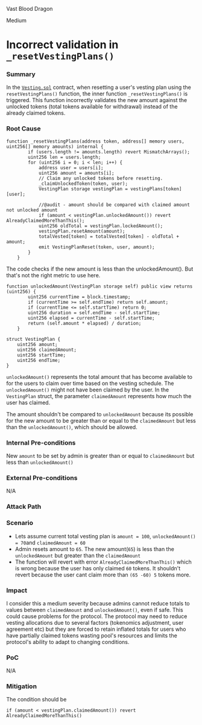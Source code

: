 Vast Blood Dragon

Medium

# Incorrect validation in `_resetVestingPlans()`

### Summary

In the [`Vesting.sol`](https://github.com/sherlock-audit/2025-03-symm-io-stacking/blob/main/token/contracts/vesting/Vesting.sol#L222-L237) contract, when resetting a user's vesting plan using the `resetVestingPlans()` function, the inner function `_resetVestingPlans()` is triggered. This function incorrectly validates the new amount against the unlocked tokens (total tokens available for withdrawal) instead of the already claimed tokens.

### Root Cause

```solidity
function _resetVestingPlans(address token, address[] memory users, uint256[] memory amounts) internal {
		if (users.length != amounts.length) revert MismatchArrays();
		uint256 len = users.length;
		for (uint256 i = 0; i < len; i++) {
			address user = users[i];
			uint256 amount = amounts[i];
			// Claim any unlocked tokens before resetting.
			_claimUnlockedToken(token, user);
			VestingPlan storage vestingPlan = vestingPlans[token][user];

			//@audit - amount should be compared with claimed amount not unlocked amount
			if (amount < vestingPlan.unlockedAmount()) revert AlreadyClaimedMoreThanThis();
			uint256 oldTotal = vestingPlan.lockedAmount();
			vestingPlan.resetAmount(amount);
			totalVested[token] = totalVested[token] - oldTotal + amount;
			emit VestingPlanReset(token, user, amount);
		}
	}
```

The code checks if the new amount is less than the unlockedAmount(). But that's not the right metric to use here.

```solidity
function unlockedAmount(VestingPlan storage self) public view returns (uint256) {
		uint256 currentTime = block.timestamp;
		if (currentTime >= self.endTime) return self.amount;
		if (currentTime <= self.startTime) return 0;
		uint256 duration = self.endTime - self.startTime;
		uint256 elapsed = currentTime - self.startTime;
		return (self.amount * elapsed) / duration;
	}
```

```solidity
struct VestingPlan {
	uint256 amount;
	uint256 claimedAmount;
	uint256 startTime;
	uint256 endTime;
}
```

`unlockedAmount()` represents the total amount that has become available to for the users to claim over time based on the vesting schedule. The `unlockedAmount()` might not have been claimed by the user. In the `VestingPlan` struct, the parameter `claimedAmount` represents how much the user has claimed.

The amount shouldn't be compared to `unlockedAmount` because its possible for the new amount to be greater than or equal to the `claimedAmount` but less than the `unlockedAmount()`, which should be allowed.

### Internal Pre-conditions

New `amount` to be set by admin is greater than or equal to `claimedAmount` but less than `unlockedAmount()`



### External Pre-conditions

N/A

### Attack Path

### Scenario
 
- Lets assume current total vesting plan is `amount = 100`, `unlockedAmount() = 70`and `claimedAmount = 60`
- Admin resets amount to `65`. The new amount(`65`) is less than the `unlockedAmount` but greater than the `claimedAmount`
- The function will revert with error `AlreadyClaimedMoreThanThis()` which is wrong because the user has only claimed `60` tokens. It shouldn't revert because the user cant claim more than `(65 -60) 5` tokens more.

### Impact

I consider this a medium severity because admins cannot reduce totals to values between `claimedAmount` and `unlockedAmount()`, even if safe. This could cause problems for the protocol. The protocol may need to reduce vesting allocations due to several factors (tokenomics adjustment, user agreement etc) but they are forced to retain inflated totals for users who have partially claimed tokens wasting pool's resources and limits the protocol's ability to adapt to changing conditions.

### PoC

N/A

### Mitigation

The condition should be

```solidity
if (amount < vestingPlan.claimedAmount()) revert AlreadyClaimedMoreThanThis()
```